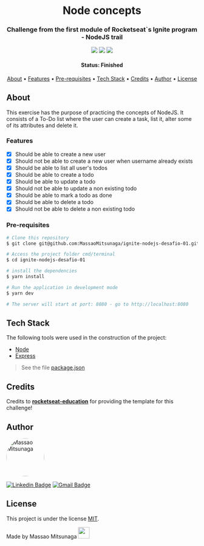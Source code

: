 

<h1 align="center">Node concepts</h1>

<h3 align="center">Challenge from the first module of Rocketseat`s Ignite program - NodeJS trail </h3>

<p align="center">
  <img src="https://img.shields.io/github/issues/MassaoMitsunaga/ignite-nodejs-desafio-01" />
  <img src="https://img.shields.io/github/forks/MassaoMitsunaga/ignite-nodejs-desafio-01" />
  <img src="https://img.shields.io/github/stars/MassaoMitsunaga/ignite-nodejs-desafio-01" />
</p>

<h4 align="center"> 
	 Status: Finished
</h4>

<p align="center">
 <a href="#about">About</a> •
 <a href="#features">Features</a> •
 <a href="#pre-requisites">Pre-requisites</a> • 
 <a href="#tech-stack">Tech Stack</a> • 
  <a href="#credits">Credits</a> • 
 <a href="#author">Author</a> • 
 <a href="#license">License</a>
</p>

## About

This exercise has the purpose of practicing the concepts of NodeJS. It consists of a To-Do list where the user can create a task, list it, alter some of its attributes and delete it.

### Features

- [x] Should be able to create a new user
- [x] Should not be able to create a new user when username already exists
- [x] Should be able to list all user's todos
- [x] Should be able to create a todo
- [x] Should be able to update a todo
- [x] Should not be able to update a non existing todo
- [x] Should be able to mark a todo as done
- [x] Should be able to delete a todo
- [x] Should not be able to delete a non existing todo

### Pre-requisites

```bash
# Clone this repository
$ git clone git@github.com:MassaoMitsunaga/ignite-nodejs-desafio-01.git

# Access the project folder cmd/terminal
$ cd ignite-nodejs-desafio-01

# install the dependencies
$ yarn install

# Run the application in development mode
$ yarn dev

# The server will start at port: 8080 - go to http://localhost:8080
```

## Tech Stack

The following tools were used in the construction of the project:

- [Node](https://nodejs.org/)
- [Express](https://expressjs.com/)

> See the file  [package.json](https://github.com/MassaoMitsunaga/ignite-nodejs-desafio-01/blob/main/package.json)

## Credits

Credits to <a href="https://github.com/rocketseat-education">**rocketseat-education**</a> for providing the template for this challenge!

## Author

 <img style="border-radius: 50%;" src="https://avatars.githubusercontent.com/u/20426370?v=4" width="100px;" alt="Massao Mitsunaga"/>

 [![Linkedin Badge](https://img.shields.io/badge/-Massao-blue?style=flat-square&logo=Linkedin&logoColor=white&link=https://www.linkedin.com/in/massaomitsunaga/)](https://www.linkedin.com/in/massaomitsunaga/) 
[![Gmail Badge](https://img.shields.io/badge/-mitsun.massao@gmail.com-c14438?style=flat-square&logo=Gmail&logoColor=white&link=mailto:mitsun.massao@gmail.com)](mailto:mitsun.massao@gmail.com)

## License

This project is under the license [MIT](./LICENSE).

Made by Massao Mitsunaga <img src="https://raw.githubusercontent.com/kaueMarques/kaueMarques/master/hi.gif" width="30px">
